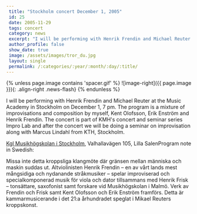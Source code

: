 ```yaml
---
 title: "Stockholm concert December 1, 2005"
 id: 25
 date: 2005-11-29
 tags: concert
 category: news
 excerpt: "I will be performing with Henrik Frendin and Michael Reuter at the Music Academy in Stockholm on December 1, 7 pm. The program is a mixture of improvisations and composition by myself, Kent Olofsson, ..."
 author_profile: false
 show_date: true
 image: /assets/images/tror_du.jpg
 layout: single
 permalink: /:categories/:year/:month/:day/:title/
---
```

{% unless page.image contains 'spacer.gif' %}
   ![image-right]({{ page.image }}){: .align-right .news-flash}
{% endunless %}

I will be performing with Henrik Frendin and Michael Reuter at the Music Academy in Stockholm on December 1, 7 pm. The program is a mixture of improvisations and composition by myself, Kent Olofsson, Erik Enstr&ouml;m and Henrik Frendin. The concert is part of KMH's concert and seminar series Impro Lab and after the concert we will be doing a seminar on improvisation along with Marcus Lindahl from KTH, Stockholm. 



<a href="http://www.kmh.se/">Kgl Musikh&ouml;gskolan i Stockholm</a>, Valhallav&auml;gen 105, Lilla SalenProgram note in Swedish:



Missa inte detta kroppsliga klangmöte där gränsen mellan människa och maskin
suddas ut. Altviolinisten Henrik Frendin – en av vårt lands mest mångsidiga och
nydanande stråkmusiker – spelar improviserad och specialkomponerad musik
för viola och dator tillsammans med Henrik Frisk – tonsättare, saxofonist samt
forskare vid Musikhögskolan i Malmö. Verk av Frendin och Frisk samt Kent
Olofsson och Erik Enström framförs. Detta är kammarmusicerande i det 21:a
århundradet speglat i Mikael Reuters kroppskonst.

